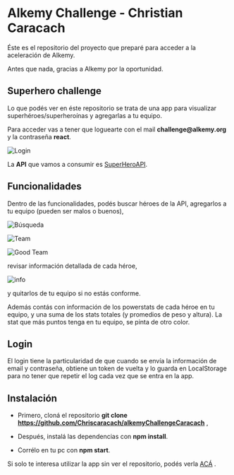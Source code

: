 # Alkemy Challenge - Christian Caracach

Éste es el repositorio del proyecto que preparé para acceder a la aceleración de Alkemy.

Antes que nada, gracias a Alkemy por la oportunidad.

## Superhero challenge

Lo que podés ver en éste repositorio se trata de una app para visualizar superhéroes/superheroínas y agregarlas a tu equipo.

Para acceder vas a tener que loguearte con el mail __challenge@alkemy.org__ y la contraseña **react**.

![Login](https://ibb.co/fkKFYjD "Login")

La **API** que vamos a consumir es [SuperHeroAPI](https://superheroapi.com/).

## Funcionalidades

Dentro de las funcionalidades, podés buscar héroes de la API, agregarlos a tu equipo (pueden ser malos o buenos),

![Búsqueda](https://ibb.co/frnmPk5 "Búsqueda")

![Team](https://ibb.co/m84XxYx "Team")

![Good Team](https://ibb.co/rfV7PTT "Good Team")

revisar información detallada de cada héroe,

![info](https://ibb.co/kKqftSY "Info")

y quitarlos de tu equipo si no estás conforme.

Además contás con información de los powerstats de cada héroe en tu equipo, y una suma de los stats totales (y promedios de peso y altura). La stat que más puntos tenga en tu equipo, se pinta de otro color.

## Login

El login tiene la particularidad de que cuando se envía la información de email y contraseña, obtiene un token de vuelta y lo guarda en LocalStorage para no tener que repetir el log cada vez que se entra en la app.

## Instalación

- Primero, cloná el repositorio **git clone https://github.com/Chriscaracach/alkemyChallengeCaracach** ,

- Después, instalá las dependencias con **npm install**.

- Corrélo en tu pc con **npm start**.

Si solo te interesa utilizar la app sin ver el repositorio, podés verla [ACÁ](https://alkemychallengeccaracach.web.app/) .

